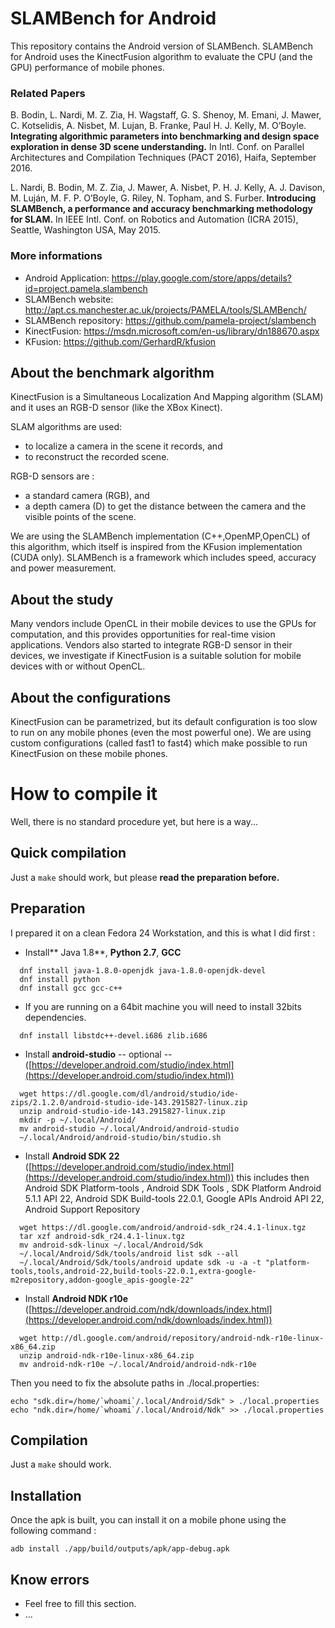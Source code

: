 # SLAMBench for Android 

This repository contains the Android version of SLAMBench. 
SLAMBench for Android uses the KinectFusion algorithm to evaluate the CPU (and the GPU) performance of mobile phones.

### Related Papers

B. Bodin, L. Nardi, M. Z. Zia, H. Wagstaff, G. S. Shenoy, M. Emani, J. Mawer, C. Kotselidis, A. Nisbet, M. Lujan, B. Franke, Paul H. J. Kelly, M. O’Boyle. **Integrating algorithmic parameters into benchmarking and  design space exploration in dense 3D scene understanding.** In Intl. Conf. on Parallel Architectures and Compilation Techniques (PACT 2016), Haifa, September 2016.

L. Nardi, B. Bodin, M. Z. Zia, J. Mawer, A. Nisbet, P. H. J. Kelly, A. J. Davison, M. Luján, M. F. P. O’Boyle, G. Riley, N. Topham, and S. Furber. **Introducing SLAMBench, a performance and accuracy benchmarking methodology for SLAM.** In IEEE Intl. Conf. on Robotics and Automation (ICRA 2015), Seattle, Washington USA, May 2015.

### More informations
* Android Application: https://play.google.com/store/apps/details?id=project.pamela.slambench
* SLAMBench website: http://apt.cs.manchester.ac.uk/projects/PAMELA/tools/SLAMBench/
* SLAMBench repository: https://github.com/pamela-project/slambench
* KinectFusion: https://msdn.microsoft.com/en-us/library/dn188670.aspx
* KFusion: https://github.com/GerhardR/kfusion

## About the benchmark algorithm

KinectFusion is a Simultaneous Localization And Mapping algorithm (SLAM) and it uses an RGB-D sensor (like the XBox Kinect).

SLAM algorithms are used:

* to localize a camera in the scene it records, and 
* to reconstruct the recorded scene.

RGB-D sensors are :

* a standard camera (RGB), and
* a depth camera (D) to get the distance between the camera and the visible points of the scene.

We are using the SLAMBench implementation (C++,OpenMP,OpenCL) of this algorithm, which itself is inspired from the KFusion implementation (CUDA only).
SLAMBench is a framework which includes speed, accuracy and power measurement. 

## About the study

Many vendors include OpenCL in their mobile devices to use the GPUs for computation, and this provides opportunities for real-time vision applications.
Vendors also started to integrate RGB-D sensor in their devices, we investigate if KinectFusion is a suitable solution for mobile devices with or without OpenCL.

## About the configurations

KinectFusion can be parametrized, but its default configuration is too slow to run on any mobile phones (even the most powerful one).
We are using custom configurations (called fast1 to fast4) which make possible to run KinectFusion on these mobile phones.

# How to compile it

Well, there is no standard procedure yet, but here is a way...

## Quick compilation

Just a ```make``` should work, but please **read the preparation before.**

## Preparation

I prepared it on a clean Fedora 24 Workstation, and this is what I did first :

* Install** Java 1.8**, **Python 2.7**, **GCC**
```
  dnf install java-1.8.0-openjdk java-1.8.0-openjdk-devel 
  dnf install python
  dnf install gcc gcc-c++
```
* If you are running on a 64bit machine you will need to install 32bits dependencies.
```
  dnf install libstdc++-devel.i686 zlib.i686
```
* Install **android-studio** -- optional -- ([https://developer.android.com/studio/index.html](https://developer.android.com/studio/index.html))
```
  wget https://dl.google.com/dl/android/studio/ide-zips/2.1.2.0/android-studio-ide-143.2915827-linux.zip
  unzip android-studio-ide-143.2915827-linux.zip
  mkdir -p ~/.local/Android/
  mv android-studio ~/.local/Android/android-studio
  ~/.local/Android/android-studio/bin/studio.sh
```
* Install **Android SDK 22** ([https://developer.android.com/studio/index.html](https://developer.android.com/studio/index.html))
 this includes then Android SDK Platform-tools , Android SDK Tools , SDK Platform Android 5.1.1 API 22, Android SDK Build-tools 22.0.1, Google APIs Android API 22, Android Support Repository
```
  wget https://dl.google.com/android/android-sdk_r24.4.1-linux.tgz
  tar xzf android-sdk_r24.4.1-linux.tgz
  mv android-sdk-linux ~/.local/Android/Sdk
  ~/.local/Android/Sdk/tools/android list sdk --all
  ~/.local/Android/Sdk/tools/android update sdk -u -a -t "platform-tools,tools,android-22,build-tools-22.0.1,extra-google-m2repository,addon-google_apis-google-22"   
```
* Install **Android NDK r10e** ([https://developer.android.com/ndk/downloads/index.html](https://developer.android.com/ndk/downloads/index.html))
```
  wget http://dl.google.com/android/repository/android-ndk-r10e-linux-x86_64.zip
  unzip android-ndk-r10e-linux-x86_64.zip
  mv android-ndk-r10e ~/.local/Android/android-ndk-r10e
```
Then you need to fix the absolute paths in ./local.properties:
```
echo "sdk.dir=/home/`whoami`/.local/Android/Sdk" > ./local.properties
echo "ndk.dir=/home/`whoami`/.local/Android/Ndk" >> ./local.properties
```

## Compilation

Just a ```make``` should work.

## Installation

Once the apk is built, you can install it on a mobile phone using the following command :
```
adb install ./app/build/outputs/apk/app-debug.apk
```


## Know errors

- Feel free to fill this section.
- ...